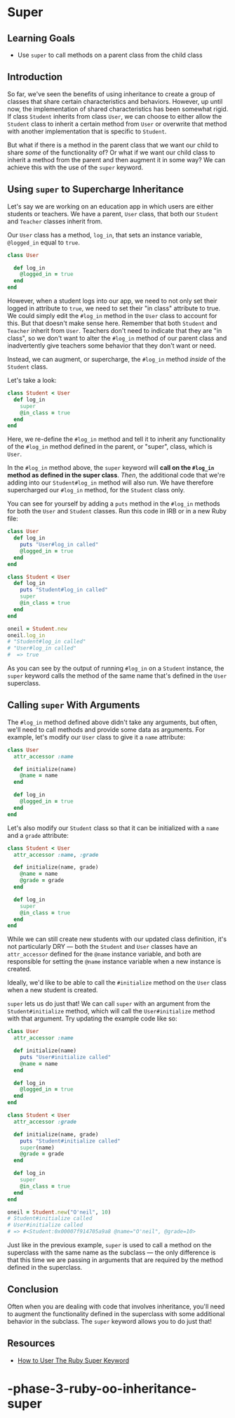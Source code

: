 # Super

## Learning Goals

- Use `super` to call methods on a parent class from the child class

## Introduction

So far, we've seen the benefits of using inheritance to create a group of
classes that share certain characteristics and behaviors. However, up until now,
the implementation of shared characteristics has been somewhat rigid. If class
`Student` inherits from class `User`, we can choose to either allow the
`Student` class to inherit a certain method from `User` or overwrite that method
with another implementation that is specific to `Student`.

But what if there is a method in the parent class that we want our child to
share _some_ of the functionality of? Or what if we want our child class to
inherit a method from the parent and then augment it in some way? We can achieve
this with the use of the `super` keyword.

## Using `super` to Supercharge Inheritance

Let's say we are working on an education app in which users are either students
or teachers. We have a parent, `User` class, that both our `Student` and
`Teacher` classes inherit from.

Our `User` class has a method, `log_in`, that sets an instance variable,
`@logged_in` equal to `true`.

```ruby
class User

  def log_in
    @logged_in = true
  end
end
```

However, when a student logs into our app, we need to not only set their logged
in attribute to `true`, we need to set their "in class" attribute to true. We
could simply edit the `#log_in` method in the `User` class to account for this.
But that doesn't make sense here. Remember that both `Student` and `Teacher`
inherit from `User`. Teachers don't need to indicate that they are "in class",
so we don't want to alter the `#log_in` method of our parent class and
inadvertently give teachers some behavior that they don't want or need.

Instead, we can augment, or supercharge, the `#log_in` method _inside_ of the
`Student` class.

Let's take a look:

```ruby
class Student < User
  def log_in
    super
    @in_class = true
  end
end
```

Here, we re-define the `#log_in` method and tell it to inherit any functionality
of the `#log_in` method defined in the parent, or "super", class, which is
`User`.

In the `#log_in` method above, the `super` keyword will **call on the `#log_in`
method as defined in the super class**. _Then_, the additional code that we're
adding into our `Student#log_in` method will also run. We have therefore
supercharged our `#log_in` method, for the `Student` class only.

You can see for yourself by adding a `puts` method in the `#log_in` methods for
both the `User` and `Student` classes. Run this code in IRB or in a new Ruby
file:

```rb
class User
  def log_in
    puts "User#log_in called"
    @logged_in = true
  end
end

class Student < User
  def log_in
    puts "Student#log_in called"
    super
    @in_class = true
  end
end

oneil = Student.new
oneil.log_in
# "Student#log_in called"
# "User#log_in called"
#  => true
```

As you can see by the output of running `#log_in` on a `Student` instance, the
`super` keyword calls the method of the same name that's defined in the `User`
superclass.

## Calling `super` With Arguments

The `#log_in` method defined above didn't take any arguments, but often, we'll
need to call methods and provide some data as arguments. For example, let's
modify our `User` class to give it a `name` attribute:

```rb
class User
  attr_accessor :name

  def initialize(name)
    @name = name
  end

  def log_in
    @logged_in = true
  end
end
```

Let's also modify our `Student` class so that it can be initialized with a
`name` and a `grade` attribute:

```rb
class Student < User
  attr_accessor :name, :grade

  def initialize(name, grade)
    @name = name
    @grade = grade
  end

  def log_in
    super
    @in_class = true
  end
end
```

While we can still create new students with our updated class definition, it's
not particularly DRY — both the `Student` and `User` classes have an
`attr_accessor` defined for the `@name` instance variable, and both are
responsible for setting the `@name` instance variable when a new instance is
created.

Ideally, we'd like to be able to call the `#initialize` method on the `User`
class when a new student is created.

`super` lets us do just that! We can call `super` with an argument from the
`Student#initialize` method, which will call the `User#initialize` method with
that argument. Try updating the example code like so:

```rb
class User
  attr_accessor :name

  def initialize(name)
    puts "User#initialize called"
    @name = name
  end

  def log_in
    @logged_in = true
  end
end

class Student < User
  attr_accessor :grade

  def initialize(name, grade)
    puts "Student#initialize called"
    super(name)
    @grade = grade
  end

  def log_in
    super
    @in_class = true
  end
end

oneil = Student.new("O'neil", 10)
# Student#initialize called
# User#initialize called
# => #<Student:0x00007f914705a9a8 @name="O'neil", @grade=10>
```

Just like in the previous example, `super` is used to call a method on the
superclass with the same name as the subclass — the only difference is
that this time we are passing in arguments that are required by the method
defined in the superclass.

## Conclusion

Often when you are dealing with code that involves inheritance, you'll need
to augment the functionality defined in the superclass with some additional
behavior in the subclass. The `super` keyword allows you to do just that!

## Resources

- [How to User The Ruby Super Keyword](https://www.rubyguides.com/2018/09/ruby-super-keyword/)
# -phase-3-ruby-oo-inheritance-super
